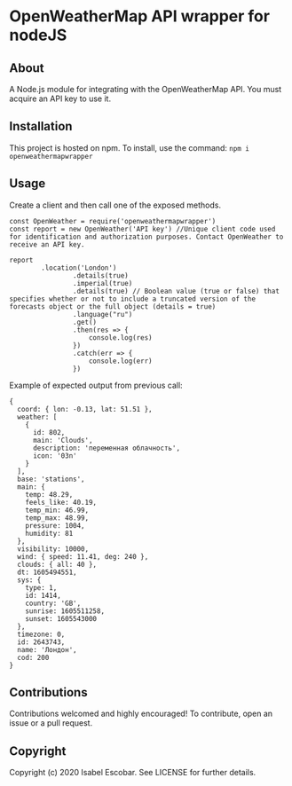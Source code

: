 # OpenWeatherMap API wrapper for nodeJS

## About
A Node.js module for integrating with the OpenWeatherMap API. You must acquire an API key to use it.
## Installation
This project is hosted on npm. To install, use the command:
`npm i openweathermapwrapper`

## Usage
Create a client and then call one of the exposed methods. 
```
const OpenWeather = require('openweathermapwrapper')
const report = new OpenWeather('API key') //Unique client code used for identification and authorization purposes. Contact OpenWeather to receive an API key.
  
report
		.location('London')						
                .details(true)	
                .imperial(true)
                .details(true) // Boolean value (true or false) that specifies whether or not to include a truncated version of the forecasts object or the full object (details = true)
                .language("ru")
				.get()
				.then(res => {
					console.log(res)
				})
				.catch(err => {
					console.log(err)
				})
```
Example of expected output from previous call:
```
{
  coord: { lon: -0.13, lat: 51.51 },
  weather: [
    {
      id: 802,
      main: 'Clouds',
      description: 'переменная облачность',
      icon: '03n'
    }
  ],
  base: 'stations',
  main: {
    temp: 48.29,
    feels_like: 40.19,
    temp_min: 46.99,
    temp_max: 48.99,
    pressure: 1004,
    humidity: 81
  },
  visibility: 10000,
  wind: { speed: 11.41, deg: 240 },
  clouds: { all: 40 },
  dt: 1605494551,
  sys: {
    type: 1,
    id: 1414,
    country: 'GB',
    sunrise: 1605511258,
    sunset: 1605543000
  },
  timezone: 0,
  id: 2643743,
  name: 'Лондон',
  cod: 200
}
```

## Contributions

Contributions welcomed and highly encouraged! To contribute, open an issue or a pull request.

## Copyright

Copyright (c) 2020 Isabel Escobar. See LICENSE for further details.
